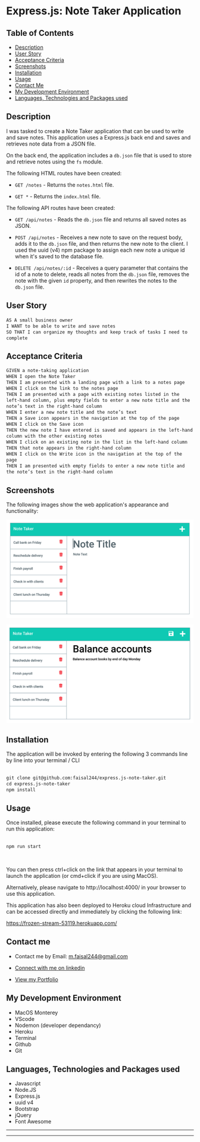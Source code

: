 # Express.js: Note Taker Application

## Table of Contents

- [Description](#description)
- [User Story](#user-story)
- [Acceptance Criteria](#acceptance-criteria)
- [Screenshots](#screenshots)
- [Installation](#installation)
- [Usage](#usage)
- [Contact Me](#contact-me)
- [My Development Environment](#my-development-environment)
- [Languages, Technologies and Packages used](#languages-technologies-and-packages-used)

## Description

I was tasked to create a Note Taker application that can be used to write and save notes. This application uses a Express.js back end and saves and retrieves note data from a JSON file.

On the back end, the application includes a `db.json` file that is used to store and retrieve notes using the `fs` module.

The following HTML routes have been created:

- `GET /notes` - Returns the `notes.html` file.

- `GET *` - Returns the `index.html` file.

The following API routes have been created:

- `GET /api/notes` - Reads the `db.json` file and returns all saved notes as JSON.

- `POST /api/notes` - Receives a new note to save on the request body, adds it to the `db.json` file, and then returns the new note to the client. I used the uuid (v4) npm package to assign each new note a unique id when it's saved to the database file.

- `DELETE /api/notes/:id` - Receives a query parameter that contains the id of a note to delete, reads all notes from the `db.json` file, removes the note with the given `id` property, and then rewrites the notes to the `db.json` file.

## User Story

```
AS A small business owner
I WANT to be able to write and save notes
SO THAT I can organize my thoughts and keep track of tasks I need to complete
```

## Acceptance Criteria

```
GIVEN a note-taking application
WHEN I open the Note Taker
THEN I am presented with a landing page with a link to a notes page
WHEN I click on the link to the notes page
THEN I am presented with a page with existing notes listed in the left-hand column, plus empty fields to enter a new note title and the note’s text in the right-hand column
WHEN I enter a new note title and the note’s text
THEN a Save icon appears in the navigation at the top of the page
WHEN I click on the Save icon
THEN the new note I have entered is saved and appears in the left-hand column with the other existing notes
WHEN I click on an existing note in the list in the left-hand column
THEN that note appears in the right-hand column
WHEN I click on the Write icon in the navigation at the top of the page
THEN I am presented with empty fields to enter a new note title and the note’s text in the right-hand column
```

## Screenshots

The following images show the web application's appearance and functionality:

![Existing notes are listed in the left-hand column with empty fields on the right-hand side for the new note’s title and text.](./public/assets/img/11-express-homework-demo-01.png)

![Note titled “Balance accounts” reads, “Balance account books by end of day Monday,” with other notes listed on the left.](./public/assets/img/11-express-homework-demo-02.png)

## Installation

The application will be invoked by entering the following 3 commands line by line into your terminal / CLI

```

git clone git@github.com:faisal244/express.js-note-taker.git
cd express.js-note-taker
npm install

```

## Usage

Once installed, please execute the following command in your terminal to run this application:

```

npm run start



```

You can then press ctrl+click on the link that appears in your terminal to launch the application (or cmd+click if you are using MacOS).

Alternatively, please navigate to http://localhost:4000/ in your browser to use this application.

This application has also been deployed to Heroku cloud Infrastructure and can be accessed directly and immediately by clicking the following link:

https://frozen-stream-53119.herokuapp.com/

## Contact me

- Contact me by Email: [m.faisal244@gmail.com](mailto:m.faisal244@gmail.com)

- [Connect with me on linkedin](https://www.linkedin.com/in/faisal244/)

- [View my Portfolio](https://faisal244.github.io/Portfolio/)

## My Development Environment

- MacOS Monterey
- VScode
- Nodemon (developer dependancy)
- Heroku
- Terminal
- Github
- Git

## Languages, Technologies and Packages used

- Javascript
- Node.JS
- Express.js
- uuid v4
- Bootstrap
- jQuery
- Font Awesome

---

---
